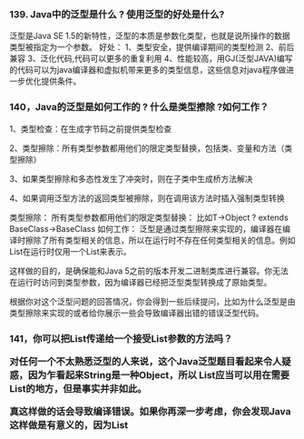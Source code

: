 ### 139. Java中的泛型是什么 ? 使用泛型的好处是什么?
泛型是Java SE 1.5的新特性，泛型的本质是参数化类型，也就是说所操作的数据类型被指定为一个参数。
好处：
1、类型安全，提供编译期间的类型检测
2、前后兼容
3、泛化代码,代码可以更多的重复利用
4、性能较高，用GJ(泛型JAVA)编写的代码可以为java编译器和虚拟机带来更多的类型信息，这些信息对java程序做进一步优化提供条件。
 
### 140，Java的泛型是如何工作的 ? 什么是类型擦除 ?如何工作？

1、类型检查：在生成字节码之前提供类型检查

2、类型擦除：所有类型参数都用他们的限定类型替换，包括类、变量和方法（类型擦除）

3、如果类型擦除和多态性发生了冲突时，则在子类中生成桥方法解决

4、如果调用泛型方法的返回类型被擦除，则在调用该方法时插入强制类型转换

类型擦除：
所有类型参数都用他们的限定类型替换：
比如T->Object   ? extends BaseClass->BaseClass
如何工作：
泛型是通过类型擦除来实现的，编译器在编译时擦除了所有类型相关的信息，所以在运行时不存在任何类型相关的信息。例如 List<String>在运行时仅用一个List来表示。

这样做的目的，是确保能和Java 5之前的版本开发二进制类库进行兼容。你无法在运行时访问到类型参数，因为编译器已经把泛型类型转换成了原始类型。

根据你对这个泛型问题的回答情况，你会得到一些后续提问，比如为什么泛型是由类型擦除来实现的或者给你展示一些会导致编译器出错的错误泛型代码。
 
### 141，你可以把List<String>传递给一个接受List<Object>参数的方法吗？
对任何一个不太熟悉泛型的人来说，这个Java泛型题目看起来令人疑惑，因为乍看起来String是一种Object，所以 List<String>应当可以用在需要List<Object>的地方，但是事实并非如此。

真这样做的话会导致编译错误。如果你再深一步考虑，你会发现Java这样做是有意义的，因为List<Object>可以存储任何类型的对象包括String, Integer等等，而List<String>却只能用来存储String s。
```sql
List<Object> objectList;
List<String> stringList;
objectList = stringList; //compilation error incompatible types
```
 
### 142，如何阻止Java中的类型未检查的警告?
如果你把泛型和原始类型混合起来使用，例如下列代码，java 5的javac编译器会产生类型未检查的警告，例如
```sql
List<String> rawList = newArrayList()
```
注意: Hello.java使用了未检查或称为不安全的操作;
这种警告可以使用@SuppressWarnings(“unchecked”)注解来屏蔽。
 
### 143，Java中List<Object>和原始类型List之间的区别?
原始类型和带参数类型<Object>之间的主要区别是，在编译时编译器不会对原始类型进行类型安全检查，却会对带参数的类型进行检查，通过使用Object作为类型，可以告知编译器该方法可以接受任何类型的对象，比如String或Integer。
	
这道题的考察点在于对泛型中原始类型的正确理解。它们之间的第二点区别是，你可以把任何带参数的类型传递给原始类型List，但却不能把List<String>传递给接受 List<Object>的方法，因为会产生编译错误。
 
### 144，编写一段泛型程序来实现LRU缓存?
对于喜欢Java编程的人来说这相当于是一次练习。给你个提示，LinkedHashMap可以用来实现固定大小的LRU缓存，当LRU缓存已经满了的时候，它会把最老的键值对移出缓存。

LinkedHashMap提供了一个称为removeEldestEntry()的方法，该方法会被put() 和putAll()调用来删除最老的键值对。当然，如果你已经编写了一个可运行的JUnit测试，你也可以随意编写你自己的实现代码。
 
### 145，Array中可以用泛型吗?
这可能是Java泛型面试题中最简单的一个了，当然前提是你要知道Array事实上并不支持泛型，这也是为什么Joshua Bloch在Effective Java一书中建议使用List来代替Array，因为List可以提供编译期的类型安全保证，而Array却不能。
 
### 146，如何编写一个泛型方法，让它能接受泛型参数并返回泛型类型?
编写泛型方法并不困难，你需要用泛型类型来替代原始类型，比如使用T, E or K,V等被广泛认可的类型占位符。最简单的情况下，一个泛型方法可能会像这样：
```java
 public V put(K key, V value) {
   return cahe.put(key,value);
}
```
 
### 147，C++模板和java泛型之间有何不同？
java泛型实现根植于“类型消除”这一概念。当源代码被转换为Java虚拟机字节码时，这种技术会消除参数化类型。有了Java泛型，我们可以做的事情也并没有真正改变多少；他只是让代码变得漂亮些。鉴于此，Java泛型有时也被称为“语法糖”。

这和 C++模板截然不同。在 C++中，模板本质上就是一套宏指令集，只是换了个名头，编译器会针对每种类型创建一份模板代码的副本。
由于架构设计上的差异，Java泛型和C++模板有很多不同点：

   C++模板可以使用int等基本数据类型。Java则不行，必须转而使用Integer。
   
   在Java中，可以将模板的参数类型限定为某种特定类型。
   
   在C++中，类型参数可以实例化，但java不支持。
   
   在Java中，类型参数不能用于静态方法(?)和变量，因为它们会被不同类型参数指定的实例共享。在C++，这些类时不同的，因此类型参数可以用于静态方法和静态变量。
   
在Java中，不管类型参数是什么，所有的实例变量都是同一类型。类型参数会在运行时被抹去。在C++中，类型参数不同，实例变量也不同。


希望读者能够给小编留言，也可以点击[此处扫下面二维码关注微信公众号](https://www.ycbbs.vip/?p=28 "此处扫下面二维码关注微信公众号")
